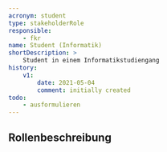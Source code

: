 ```yaml
---
acronym: student
type: stakeholderRole
responsible: 
    - fkr
name: Student (Informatik)
shortDescription: >
    Student in einem Informatikstudiengang 
history:
    v1:
        date: 2021-05-04
        comment: initially created
todo: 
    - ausformulieren                    
---
```


## Rollenbeschreibung